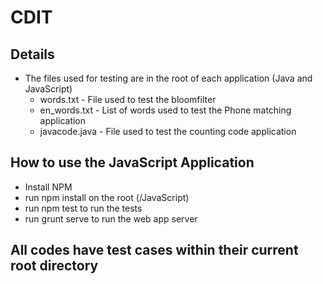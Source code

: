 # CDIT
## Details
- The files used for testing are in the root of each application (Java and JavaScript)
  - words.txt - File used to test the bloomfilter
  - en_words.txt - List of words used to test the Phone matching application
  - javacode.java - File used to test the counting code application
## How to use the JavaScript Application
  - Install NPM
  - run npm install on the root (/JavaScript)
  - run npm test to run the tests
  - run grunt serve to run the web app server

## All codes have test cases within their current root directory
